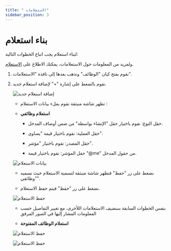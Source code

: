 ```yaml
---
title: " الاستعلامات"
sidebar_position: 3
---
```

# بناء استعلام 

لبناء استعلام يجب اتباع الخطوات التالية:

ولمزيد من المعلومات حول الاستعلامات، يمكنك الاطلاع على [الاستعلام](../../../guide/information-structures-concepts/basic-concepts/queries).

1. نقوم بفتح كيان "الوظائف" ونذهب بعدها إلى نافذة "الاستعلامات".
2. نقوم بالضغط على إشارة "+" لإضافة استعلام جديد.

   ![إضافة استعلام جديد](../../../../static/img/tutorial/recruitment-system/recruitment-system-job-entity-creating-queries(1).png)

   - تظهر شاشة منبثقة نقوم بملء بيانات الاستعلام :
   
   - **استعلام وظائفي**
   
      - حقل النوع: نقوم باختيار حقل "الإنشاء بواسطة" من ضمن أوصاف المدخل.
      
      - حقل العملية: نقوم باختيار قيمة "يساوي".
      
      - حقل المصدر: نقوم باختيار "مؤشر".
      
      - حقل المؤشر: نقوم باختيار قيمة "@me" من حقول المدخل.
      
   ![بيانات الاستعلام](../../../../static/img/tutorial/recruitment-system/recruitment-system-job-entity-creating-queries(2).png)

      - نضغط على زر "حفظ" فتظهر شاشة منبثقة لتسمية الاستعلام حيث نسميه "وظائفي".
      
      - نضغط على زر "حفظ" فيتم حفظ الاستعلام.
      
   ![حفظ الاستعلام](../../../../static/img/tutorial/recruitment-system/recruitment-system-job-entity-creating-queries(3).png)


      - بنفس الخطوات السابقة سنضيف الاستعلامات اللأخرى، مع تغيير التفاصيل حسب المعلومات المشار إليها في الصور المرفق

   - **استعلام الوظائف المفتوحة**

   ![حفظ الاستعلام](../../../../static/img/tutorial/recruitment-system/recruitment-system-job-entity-creating-queries(5).png)

   ![حفظ الاستعلام](../../../../static/img/tutorial/recruitment-system/recruitment-system-job-entity-creating-queries(6).png)
